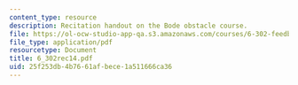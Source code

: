 ```yaml
---
content_type: resource
description: Recitation handout on the Bode obstacle course.
file: https://ol-ocw-studio-app-qa.s3.amazonaws.com/courses/6-302-feedback-systems-spring-2007/25f253db4b7661afbece1a511666ca36_6_302rec14.pdf
file_type: application/pdf
resourcetype: Document
title: 6_302rec14.pdf
uid: 25f253db-4b76-61af-bece-1a511666ca36
---
```

